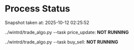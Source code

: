 # Process Status

Snapshot taken at: 2025-10-12 02:25:52

../wintrd/trade_algo.py --task price_update: **NOT RUNNING**

../wintrd/trade_algo.py --task buy_sell: **NOT RUNNING**

